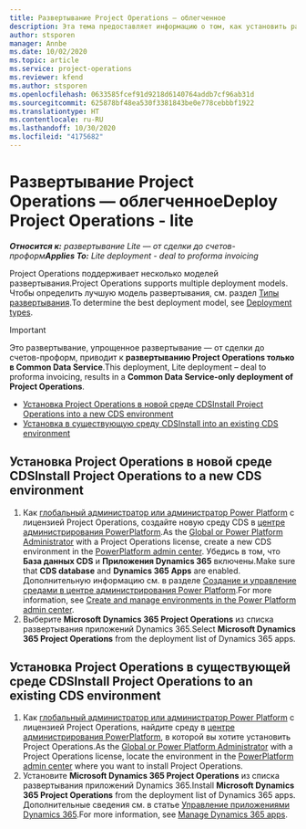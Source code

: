 ```yaml
---
title: Развертывание Project Operations — облегченное
description: Эта тема предоставляет информацию о том, как установить развертывание Project Operations Lite — от сделки до счетов-проформ.
author: stsporen
manager: Annbe
ms.date: 10/02/2020
ms.topic: article
ms.service: project-operations
ms.reviewer: kfend
ms.author: stsporen
ms.openlocfilehash: 0633585fcef91d9218d6140764addb7cf96ab31d
ms.sourcegitcommit: 625878bf48ea530f3381843be0e778cebbbf1922
ms.translationtype: HT
ms.contentlocale: ru-RU
ms.lasthandoff: 10/30/2020
ms.locfileid: "4175682"
---
```

# <a name="deploy-project-operations---lite"></a><span data-ttu-id="263a0-103">Развертывание Project Operations — облегченное</span><span class="sxs-lookup"><span data-stu-id="263a0-103">Deploy Project Operations - lite</span></span>

<span data-ttu-id="263a0-104">_**Относится к:** развертывание Lite — от сделки до счетов-проформ_</span><span class="sxs-lookup"><span data-stu-id="263a0-104">_**Applies To:** Lite deployment - deal to proforma invoicing_</span></span>

<span data-ttu-id="263a0-105">Project Operations поддерживает несколько моделей развертывания.</span><span class="sxs-lookup"><span data-stu-id="263a0-105">Project Operations supports multiple deployment models.</span></span> <span data-ttu-id="263a0-106">Чтобы определить лучшую модель развертывания, см. раздел [Типы развертывания](determine-deployment-type.md).</span><span class="sxs-lookup"><span data-stu-id="263a0-106">To determine the best deployment model, see [Deployment types](determine-deployment-type.md).</span></span>


> [!IMPORTANT]
> <span data-ttu-id="263a0-107">Это развертывание, упрощенное развертывание — от сделки до счетов-проформ, приводит к **развертыванию Project Operations только в Common Data Service**.</span><span class="sxs-lookup"><span data-stu-id="263a0-107">This deployment, Lite deployment – deal to proforma invoicing, results in a **Common Data Service-only deployment of Project Operations**.</span></span>

- [<span data-ttu-id="263a0-108">Установка Project Operations в новой среде CDS</span><span class="sxs-lookup"><span data-stu-id="263a0-108">Install Project Operations into a new CDS environment</span></span>](#new)
- [<span data-ttu-id="263a0-109">Установка в существующую среду CDS</span><span class="sxs-lookup"><span data-stu-id="263a0-109">Install into an existing CDS environment</span></span>](#existing)



## <a name="install-project-operations-to-a-new-cds-environment"></a><a name="new"></a><span data-ttu-id="263a0-110">Установка Project Operations в новой среде CDS</span><span class="sxs-lookup"><span data-stu-id="263a0-110">Install Project Operations to a new CDS environment</span></span>

1. <span data-ttu-id="263a0-111">Как [глобальный администратор или администратор Power Platform](https://docs.microsoft.com/power-platform/admin/global-service-administrators-can-administer-without-license) с лицензией Project Operations, создайте новую среду CDS в [центре администрирования PowerPlatform](https://admin.powerplatform.com).</span><span class="sxs-lookup"><span data-stu-id="263a0-111">As the [Global or Power Platform Administrator](https://docs.microsoft.com/power-platform/admin/global-service-administrators-can-administer-without-license) with a Project Operations license, create a new CDS environment in the [PowerPlatform admin center](https://admin.powerplatform.com).</span></span> <span data-ttu-id="263a0-112">Убедись в том, что **База данных CDS** и **Приложения Dynamics 365** включены.</span><span class="sxs-lookup"><span data-stu-id="263a0-112">Make sure that **CDS database** and **Dynamics 365 Apps** are enabled.</span></span> <span data-ttu-id="263a0-113">Дополнительную информацию см. в разделе [Создание и управление средами в центре администрирования Power Platform](https://docs.microsoft.com/power-platform/admin/create-environment#create-an-environment-in-the-power-platform-admin-center).</span><span class="sxs-lookup"><span data-stu-id="263a0-113">For more information, see [Create and manage environments in the Power Platform admin center](https://docs.microsoft.com/power-platform/admin/create-environment#create-an-environment-in-the-power-platform-admin-center).</span></span>
2. <span data-ttu-id="263a0-114">Выберите **Microsoft Dynamics 365 Project Operations** из списка развертывания приложений Dynamics 365.</span><span class="sxs-lookup"><span data-stu-id="263a0-114">Select **Microsoft Dynamics 365 Project Operations** from the deployment list of Dynamics 365 apps.</span></span>


## <a name="install-project-operations-to-an-existing-cds-environment"></a><a name="existing"></a><span data-ttu-id="263a0-115">Установка Project Operations в существующей среде CDS</span><span class="sxs-lookup"><span data-stu-id="263a0-115">Install Project Operations to an existing CDS environment</span></span>

1. <span data-ttu-id="263a0-116">Как [глобальный администратор или администратор Power Platform](https://docs.microsoft.com/power-platform/admin/global-service-administrators-can-administer-without-license) с лицензией Project Operations, найдите среду в [центре администрирования PowerPlatform](https://admin.powerplatform.com), в которой вы хотите установить Project Operations.</span><span class="sxs-lookup"><span data-stu-id="263a0-116">As the [Global or Power Platform Administrator](https://docs.microsoft.com/power-platform/admin/global-service-administrators-can-administer-without-license) with a Project Operations license, locate the environment in the [PowerPlatform admin center](https://admin.powerplatform.com) where you want to install Project Operations.</span></span>
2. <span data-ttu-id="263a0-117">Установите **Microsoft Dynamics 365 Project Operations** из списка развертывания приложений Dynamics 365.</span><span class="sxs-lookup"><span data-stu-id="263a0-117">Install **Microsoft Dynamics 365 Project Operations** from the deployment list of Dynamics 365 apps.</span></span> <span data-ttu-id="263a0-118">Дополнительные сведения см. в статье [Управление приложениями Dynamics 365](https://docs.microsoft.com/power-platform/admin/manage-apps).</span><span class="sxs-lookup"><span data-stu-id="263a0-118">For more information, see [Manage Dynamics 365 apps](https://docs.microsoft.com/power-platform/admin/manage-apps).</span></span>


